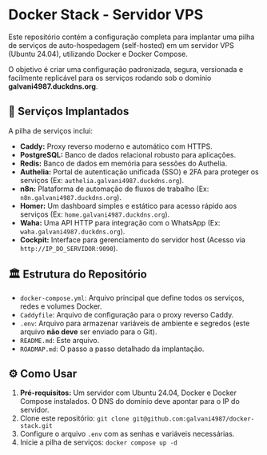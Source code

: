 # Docker Stack - Servidor VPS

Este repositório contém a configuração completa para implantar uma pilha de serviços de auto-hospedagem (self-hosted) em um servidor VPS (Ubuntu 24.04), utilizando Docker e Docker Compose.

O objetivo é criar uma configuração padronizada, segura, versionada e facilmente replicável para os serviços rodando sob o domínio **galvani4987.duckdns.org**.

## 🚀 Serviços Implantados

A pilha de serviços inclui:

* **Caddy:** Proxy reverso moderno e automático com HTTPS.
* **PostgreSQL:** Banco de dados relacional robusto para aplicações.
* **Redis:** Banco de dados em memória para sessões do Authelia.
* **Authelia:** Portal de autenticação unificada (SSO) e 2FA para proteger os serviços (Ex: `authelia.galvani4987.duckdns.org`).
* **n8n:** Plataforma de automação de fluxos de trabalho (Ex: `n8n.galvani4987.duckdns.org`).
* **Homer:** Um dashboard simples e estático para acesso rápido aos serviços (Ex: `home.galvani4987.duckdns.org`).
* **Waha:** Uma API HTTP para integração com o WhatsApp (Ex: `waha.galvani4987.duckdns.org`).
* **Cockpit:** Interface para gerenciamento do servidor host (Acesso via `http://IP_DO_SERVIDOR:9090`).

## 🏛️ Estrutura do Repositório

* `docker-compose.yml`: Arquivo principal que define todos os serviços, redes e volumes Docker.
* `Caddyfile`: Arquivo de configuração para o proxy reverso Caddy.
* `.env`: Arquivo para armazenar variáveis de ambiente e segredos (este arquivo **não deve** ser enviado para o Git).
* `README.md`: Este arquivo.
* `ROADMAP.md`: O passo a passo detalhado da implantação.

## ⚙️ Como Usar

1.  **Pré-requisitos:** Um servidor com Ubuntu 24.04, Docker e Docker Compose instalados. O DNS do domínio deve apontar para o IP do servidor.
2.  Clone este repositório: `git clone git@github.com:galvani4987/docker-stack.git`
3.  Configure o arquivo `.env` com as senhas e variáveis necessárias.
4.  Inicie a pilha de serviços: `docker compose up -d`
